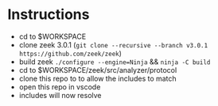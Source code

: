 # Instructions 
- cd to $WORKSPACE
- clone zeek 3.0.1 (`git clone --recursive --branch v3.0.1 https://github.com/zeek/zeek`)
- build zeek `./configure --engine=Ninja` && `ninja -C build`
- cd to $WORKSPACE/zeek/src/analyzer/protocol
- clone this repo to to allow the includes to match
- open this repo in vscode
- includes will now resolve 